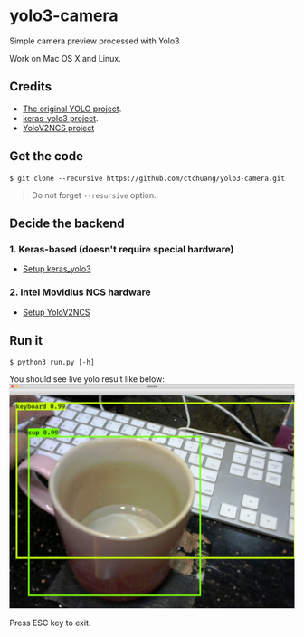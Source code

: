 # yolo3-camera
Simple camera preview processed with Yolo3 

Work on Mac OS X and Linux.

## Credits

- [The original YOLO project](https://pjreddie.com/darknet/yolo/).
- [keras-yolo3 project](https://github.com/qqwweee/keras-yolo3/).
- [YoloV2NCS project](https://github.com/duangenquan/YoloV2NCS)

## Get the code

```console
$ git clone --recursive https://github.com/ctchuang/yolo3-camera.git
```

> Do not forget `--resursive` option.

## Decide the backend

### 1. Keras-based (doesn't require special hardware)

- [Setup keras_yolo3](doc/keras_yolo3.md)

### 2. Intel Movidius NCS hardware

- [Setup YoloV2NCS](doc/yolov2ncs.md)

## Run it

```console
$ python3 run.py [-h]
```

You should see live yolo result like below:
![Example](doc/example.jpg)

Press ESC key to exit.